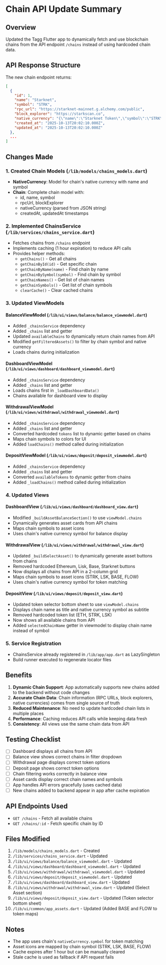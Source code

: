 # Chain API Update Summary

## Overview
Updated the Tagg Flutter app to dynamically fetch and use blockchain chains from the API endpoint `/chains` instead of using hardcoded chain data.

## API Response Structure
The new chain endpoint returns:
```json
[
  {
    "id": 1,
    "name": "Starknet",
    "symbol": "STRK",
    "rpc_url": "https://starknet-mainnet.g.alchemy.com/public",
    "block_explorer": "https://starkscan.co",
    "native_currency": "{\"name\":\"Starknet Token\",\"symbol\":\"STRK\"}",
    "created_at": "2025-10-13T20:02:10.000Z",
    "updated_at": "2025-10-13T20:02:10.000Z"
  },
  ...
]
```

## Changes Made

### 1. Created Chain Models (`/lib/models/chains_models.dart`)
- **NativeCurrency**: Model for chain's native currency with name and symbol
- **Chain**: Complete chain model with:
  - id, name, symbol
  - rpcUrl, blockExplorer
  - nativeCurrency (parsed from JSON string)
  - createdAt, updatedAt timestamps

### 2. Implemented ChainsService (`/lib/services/chains_service.dart`)
- Fetches chains from `/chains` endpoint
- Implements caching (1 hour expiration) to reduce API calls
- Provides helper methods:
  - `getChains()` - Get all chains
  - `getChainById(id)` - Get specific chain
  - `getChainByName(name)` - Find chain by name
  - `getChainBySymbol(symbol)` - Find chain by symbol
  - `getChainNames()` - Get list of chain names
  - `getChainSymbols()` - Get list of chain symbols
  - `clearCache()` - Clear cached chains

### 3. Updated ViewModels

#### BalanceViewModel (`/lib/ui/views/balance/balance_viewmodel.dart`)
- Added `_chainsService` dependency
- Added `_chains` list and getter
- Updated `availableChains` to dynamically return chain names from API
- Modified `getFilteredAssets()` to filter by chain symbol and native currency
- Loads chains during initialization

#### DashboardViewModel (`/lib/ui/views/dashboard/dashboard_viewmodel.dart`)
- Added `_chainsService` dependency
- Added `_chains` list and getter
- Loads chains first in `_loadDashboardData()`
- Chains available for dashboard view to display

#### WithdrawalViewModel (`/lib/ui/views/withdrawal/withdrawal_viewmodel.dart`)
- Added `_chainsService` dependency
- Added `_chains` list and getter
- Converted hardcoded `tokens` list to dynamic getter based on chains
- Maps chain symbols to colors for UI
- Added `loadChains()` method called during initialization

#### DepositViewModel (`/lib/ui/views/deposit/deposit_viewmodel.dart`)
- Added `_chainsService` dependency
- Added `_chains` list and getter
- Converted `availableTokens` to dynamic getter from chains
- Added `_loadChains()` method called during initialization

### 4. Updated Views

#### DashboardView (`/lib/ui/views/dashboard/dashboard_view.dart`)
- Modified `_buildAssetBalanceSection()` to use `viewModel.chains`
- Dynamically generates asset cards from API chains
- Maps chain symbols to asset icons
- Uses chain's native currency symbol for balance display

#### WithdrawalView (`/lib/ui/views/withdrawal/withdrawal_view.dart`)
- Updated `_buildSelectAsset()` to dynamically generate asset buttons from chains
- Removed hardcoded Ethereum, Lisk, Base, Starknet buttons
- Now displays all chains from API in a 2-column grid
- Maps chain symbols to asset icons (STRK, LSK, BASE, FLOW)
- Uses chain's native currency symbol for token matching

#### DepositView (`/lib/ui/views/deposit/deposit_view.dart`)
- Updated token selector bottom sheet to use `viewModel.chains`
- Displays chain name as title and native currency symbol as subtitle
- Removed hardcoded token list (ETH, STRK, LSK)
- Now shows all available chains from API
- Added `selectedChainName` getter in viewmodel to display chain name instead of symbol

### 5. Service Registration
- ChainsService already registered in `/lib/app/app.dart` as LazySingleton
- Build runner executed to regenerate locator files

## Benefits

1. **Dynamic Chain Support**: App automatically supports new chains added to the backend without code changes
2. **Accurate Chain Data**: Chain information (RPC URLs, block explorers, native currencies) comes from single source of truth
3. **Reduced Maintenance**: No need to update hardcoded chain lists in multiple places
4. **Performance**: Caching reduces API calls while keeping data fresh
5. **Consistency**: All views use the same chain data from API

## Testing Checklist

- [ ] Dashboard displays all chains from API
- [ ] Balance view shows correct chains in filter dropdown
- [ ] Withdrawal page displays correct token options
- [ ] Deposit page shows correct token options
- [ ] Chain filtering works correctly in balance view
- [ ] Asset cards display correct chain names and symbols
- [ ] App handles API errors gracefully (uses cached data)
- [ ] New chains added to backend appear in app after cache expiration

## API Endpoints Used

- `GET /chains` - Fetch all available chains
- `GET /chains/:id` - Fetch specific chain by ID

## Files Modified

1. `/lib/models/chains_models.dart` - Created
2. `/lib/services/chains_service.dart` - Updated
3. `/lib/ui/views/balance/balance_viewmodel.dart` - Updated
4. `/lib/ui/views/dashboard/dashboard_viewmodel.dart` - Updated
5. `/lib/ui/views/withdrawal/withdrawal_viewmodel.dart` - Updated
6. `/lib/ui/views/deposit/deposit_viewmodel.dart` - Updated
7. `/lib/ui/views/dashboard/dashboard_view.dart` - Updated
8. `/lib/ui/views/withdrawal/withdrawal_view.dart` - Updated (Select Asset section)
9. `/lib/ui/views/deposit/deposit_view.dart` - Updated (Token selector bottom sheet)
10. `/lib/ui/common/app_assets.dart` - Updated (Added BASE and FLOW to token maps)

## Notes

- The app uses chain's `nativeCurrency.symbol` for token matching
- Asset icons are mapped by chain symbol (STRK, LSK, BASE, FLOW)
- Cache expires after 1 hour but can be manually cleared
- Stale cache is used as fallback if API request fails
